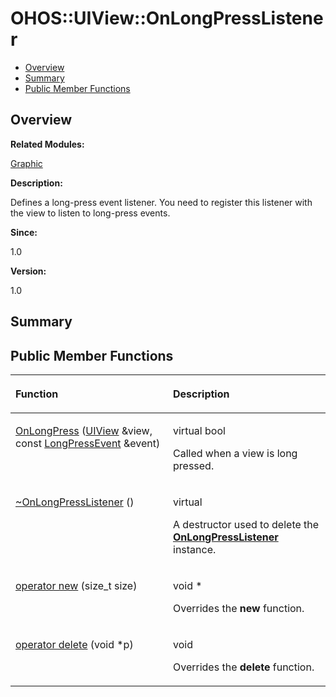 # OHOS::UIView::OnLongPressListener<a name="EN-US_TOPIC_0000001055078167"></a>

-   [Overview](#section2043894054165635)
-   [Summary](#section1837107464165635)
-   [Public Member Functions](#pub-methods)

## **Overview**<a name="section2043894054165635"></a>

**Related Modules:**

[Graphic](graphic.md)

**Description:**

Defines a long-press event listener. You need to register this listener with the view to listen to long-press events. 

**Since:**

1.0

**Version:**

1.0

## **Summary**<a name="section1837107464165635"></a>

## Public Member Functions<a name="pub-methods"></a>

<a name="table417424764165635"></a>
<table><thead align="left"><tr id="row909247693165635"><th class="cellrowborder" valign="top" width="50%" id="mcps1.1.3.1.1"><p id="p971081253165635"><a name="p971081253165635"></a><a name="p971081253165635"></a>Function</p>
</th>
<th class="cellrowborder" valign="top" width="50%" id="mcps1.1.3.1.2"><p id="p1836615182165635"><a name="p1836615182165635"></a><a name="p1836615182165635"></a>Description</p>
</th>
</tr>
</thead>
<tbody><tr id="row1844225660165635"><td class="cellrowborder" valign="top" width="50%" headers="mcps1.1.3.1.1 "><p id="p1938725943165635"><a name="p1938725943165635"></a><a name="p1938725943165635"></a><a href="graphic.md#gadd8ba1ff84abfc796ddeb9c6e5d46497">OnLongPress</a> (<a href="ohos-uiview.md">UIView</a> &amp;view, const <a href="ohos-longpressevent.md">LongPressEvent</a> &amp;event)</p>
</td>
<td class="cellrowborder" valign="top" width="50%" headers="mcps1.1.3.1.2 "><p id="p992065868165635"><a name="p992065868165635"></a><a name="p992065868165635"></a>virtual bool </p>
<p id="p804352709165635"><a name="p804352709165635"></a><a name="p804352709165635"></a>Called when a view is long pressed. </p>
</td>
</tr>
<tr id="row1550121546165635"><td class="cellrowborder" valign="top" width="50%" headers="mcps1.1.3.1.1 "><p id="p1104426454165635"><a name="p1104426454165635"></a><a name="p1104426454165635"></a><a href="graphic.md#ga80d9a933818b4ae9c3f34fe78f65a8f6">~OnLongPressListener</a> ()</p>
</td>
<td class="cellrowborder" valign="top" width="50%" headers="mcps1.1.3.1.2 "><p id="p1796807259165635"><a name="p1796807259165635"></a><a name="p1796807259165635"></a>virtual </p>
<p id="p1496968229165635"><a name="p1496968229165635"></a><a name="p1496968229165635"></a>A destructor used to delete the <strong id="b620731144165635"><a name="b620731144165635"></a><a name="b620731144165635"></a><a href="ohos-uiview-onlongpresslistener.md">OnLongPressListener</a></strong> instance. </p>
</td>
</tr>
<tr id="row2042919393165635"><td class="cellrowborder" valign="top" width="50%" headers="mcps1.1.3.1.1 "><p id="p453184215165635"><a name="p453184215165635"></a><a name="p453184215165635"></a><a href="graphic.md#ga4854963aa969ee20a6cd174a70f5cd23">operator new</a> (size_t size)</p>
</td>
<td class="cellrowborder" valign="top" width="50%" headers="mcps1.1.3.1.2 "><p id="p1421162945165635"><a name="p1421162945165635"></a><a name="p1421162945165635"></a>void * </p>
<p id="p285178277165635"><a name="p285178277165635"></a><a name="p285178277165635"></a>Overrides the <strong id="b1113220785165635"><a name="b1113220785165635"></a><a name="b1113220785165635"></a>new</strong> function. </p>
</td>
</tr>
<tr id="row468669732165635"><td class="cellrowborder" valign="top" width="50%" headers="mcps1.1.3.1.1 "><p id="p1779900719165635"><a name="p1779900719165635"></a><a name="p1779900719165635"></a><a href="graphic.md#gadf1997a0f56ac2b220e7f0f8e8e0a6ef">operator delete</a> (void *p)</p>
</td>
<td class="cellrowborder" valign="top" width="50%" headers="mcps1.1.3.1.2 "><p id="p2059994398165635"><a name="p2059994398165635"></a><a name="p2059994398165635"></a>void </p>
<p id="p339096820165635"><a name="p339096820165635"></a><a name="p339096820165635"></a>Overrides the <strong id="b1333975488165635"><a name="b1333975488165635"></a><a name="b1333975488165635"></a>delete</strong> function. </p>
</td>
</tr>
</tbody>
</table>

